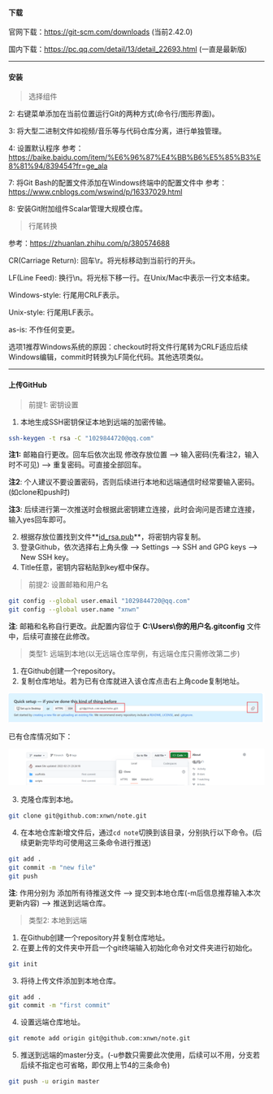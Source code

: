 #### 下载

官网下载：https://git-scm.com/downloads (当前2.42.0)

国内下载：https://pc.qq.com/detail/13/detail_22693.html (一直是最新版)

---

#### 安装

> 选择组件

2: 右键菜单添加在当前位置运行Git的两种方式(命令行/图形界面)。

3: 将大型二进制文件如视频/音乐等与代码仓库分离，进行单独管理。

4: 设置默认程序 参考：https://baike.baidu.com/item/%E6%96%87%E4%BB%B6%E5%85%B3%E8%81%94/839454?fr=ge_ala

7: 将Git Bash的配置文件添加在Windows终端中的配置文件中 参考：https://www.cnblogs.com/wswind/p/16337029.html

8: 安装Git附加组件Scalar管理大规模仓库。

> 行尾转换

参考：https://zhuanlan.zhihu.com/p/380574688

CR(Carriage Return): 回车\r。将光标移动到当前行的开头。

LF(Line Feed): 换行\n。将光标下移一行。在Unix/Mac中表示一行文本结束。

Windows-style: 行尾用CRLF表示。

Unix-style: 行尾用LF表示。

as-is: 不作任何变更。

选项1推荐Windows系统的原因：checkout时将文件行尾转为CRLF适应后续Windows编辑，commit时转换为LF简化代码。其他选项类似。

---

#### 上传GitHub

> 前提1: 密钥设置

1. 本地生成SSH密钥保证本地到远端的加密传输。

```bash
ssh-keygen -t rsa -C "1029844720@qq.com" 
```

**注1:** 邮箱自行更改。回车后依次出现 修改存放位置 --> 输入密码(先看注2，输入时不可见) --> 重复密码。可直接全部回车。

**注2**: 个人建议不要设置密码，否则后续进行本地和远端通信时经常要输入密码。(如clone和push时)

**注3**: 后续进行第一次推送时会根据此密钥建立连接，此时会询问是否建立连接，输入yes回车即可。

2. 根据存放位置找到文件**<u>id_rsa.pub</u>**，将密钥内容复制。
3. 登录Github，依次选择右上角头像 --> Settings --> SSH and GPG keys --> New SSH key。
4. Title任意，密钥内容粘贴到key框中保存。

> 前提2: 设置邮箱和用户名

```bash
git config --global user.email "1029844720@qq.com"
git config --global user.name "xnwn"
```

**注**: 邮箱和名称自行更改。此配置内容位于 **C:\Users\你的用户名\.gitconfig** 文件中，后续可直接在此修改。

> 类型1: 远端到本地(以无远端仓库举例，有远端仓库只需修改第二步)

1. 在Github创建一个repository。
2. 复制仓库地址。若为已有仓库就进入该仓库点击右上角code复制地址。

![image-20230920190125384](../img/image-20230920190125384.png)

已有仓库情况如下：

<img src="../img/image-20230920194320538.png" alt="image-20230920194320538" style="zoom:80%;" />

3. 克隆仓库到本地。

```bash
git clone git@github.com:xnwn/note.git
```

4. 在本地仓库新增文件后，通过`cd note`切换到该目录，分别执行以下命令。(后续更新完毕均可使用这三条命令进行推送)

```bash
git add .
git commit -m "new file"
git push 
```

**注**: 作用分别为 添加所有待推送文件 --> 提交到本地仓库(-m后信息推荐输入本次更新内容) --> 推送到远端仓库。

> 类型2: 本地到远端

1. 在Github创建一个repository并复制仓库地址。
2. 在要上传的文件夹中开启一个git终端输入初始化命令对文件夹进行初始化。

```bash
git init
```

3. 将待上传文件添加到本地仓库。

```bash
git add .
git commit -m "first commit"
```

4. 设置远端仓库地址。

```bash
git remote add origin git@github.com:xnwn/note.git
```

5. 推送到远端的master分支。(-u参数只需要此次使用，后续可以不用，分支若后续不指定也可省略，即仅用上节4的三条命令)

```bash
git push -u origin master
```
